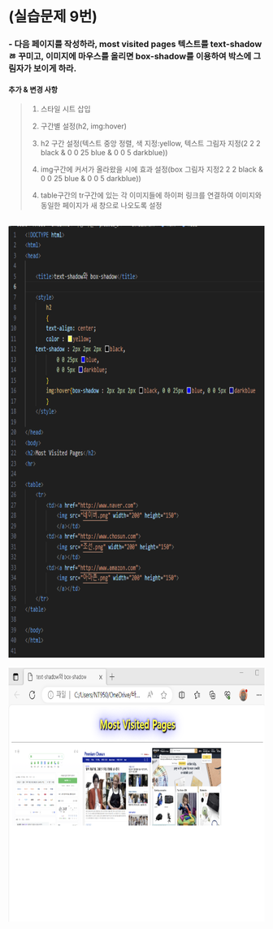 # (실습문제 9번)

### - 다음 페이지를 작성하라, most visited pages 텍스트를 text-shadowㅀ 꾸미고, 이미지에 마우스를 올리면 box-shadow를 이용하여 박스에 그림자가 보이게 하라.


 #### 추가 & 변경 사항

>    1. 스타일 시트 삽입
>    >
>    2. 구간별 설정(h2, img:hover)
>    >
>    3. h2 구간 설정(텍스트 중앙 정렬, 색 지정:yellow, 텍스트 그림자 지정(2 2 2 black & 0 0 25 blue & 0 0 5 darkblue))
>    >
>    4. img구간에 커서가 올라왔을 시에 효과 설정(box 그림자 지정2 2 2 black & 0 0 25 blue & 0 0 5 darkblue))
>    >
>    4. table구간의 tr구간에 있는 각 이미지들에 하이퍼 링크를 연결하여 이미지와 동일한 페이지가 새 창으로 나오도록 설정

<br><img src="1.png" width="1000" height="850" title="px(픽셀) 크기 설정" alt="1번 이미지"></img><br/>
<br><img src="2.png" width="1000" height="500" title="px(픽셀) 크기 설정" alt="1번 이미지"></img><br/>
